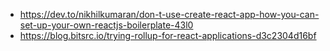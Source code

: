 * https://dev.to/nikhilkumaran/don-t-use-create-react-app-how-you-can-set-up-your-own-reactjs-boilerplate-43l0
* https://blog.bitsrc.io/trying-rollup-for-react-applications-d3c2304d16bf
